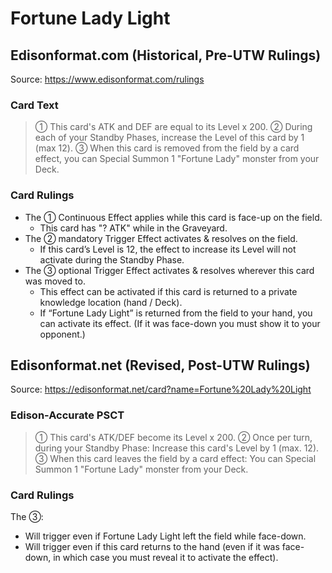 # Fortune Lady Light

## Edisonformat.com (Historical, Pre-UTW Rulings)

Source: https://www.edisonformat.com/rulings

### Card Text

> ① This card's ATK and DEF are equal to its Level x 200. ② During each of your Standby Phases, increase the Level of this card by 1 (max 12). ③ When this card is removed from the field by a card effect, you can Special Summon 1 "Fortune Lady" monster from your Deck.

### Card Rulings

*   The ① Continuous Effect applies while this card is face-up on the field.
    *   This card has "? ATK" while in the Graveyard.
*   The ② mandatory Trigger Effect activates & resolves on the field.
    *   If this card’s Level is 12, the effect to increase its Level will not activate during the Standby Phase.
*   The ③ optional Trigger Effect activates & resolves wherever this card was moved to.
    *   This effect can be activated if this card is returned to a private knowledge location (hand / Deck).
    *   If “Fortune Lady Light” is returned from the field to your hand, you can activate its effect. (If it was face-down you must show it to your opponent.)

## Edisonformat.net (Revised, Post-UTW Rulings)

Source: https://edisonformat.net/card?name=Fortune%20Lady%20Light

### Edison-Accurate PSCT

> ① This card's ATK/DEF become its Level x 200.
> ② Once per turn, during your Standby Phase: Increase this card's Level by 1 (max. 12).
> ③ When this card leaves the field by a card effect: You can Special Summon 1 "Fortune Lady" monster from your Deck.

### Card Rulings

The ③:
*   Will trigger even if Fortune Lady Light left the field while face-down.
*   Will trigger even if this card returns to the hand (even if it was face-down, in which case you must reveal it to activate the effect).
            